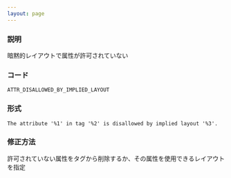 ```yaml
---
layout: page
---
```


### 説明

暗黙的レイアウトで属性が許可されていない

### コード

    ATTR_DISALLOWED_BY_IMPLIED_LAYOUT

### 形式

    The attribute '%1' in tag '%2' is disallowed by implied layout '%3'.

### 修正方法

許可されていない属性をタグから削除するか、その属性を使用できるレイアウトを指定
